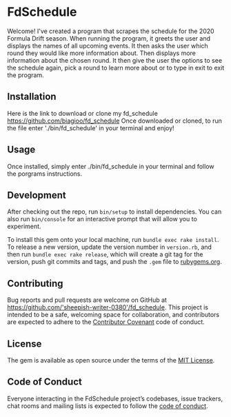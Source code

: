 # FdSchedule

Welcome! I've created a program that scrapes the schedule for the 2020 Formula Drift season. When running the program, it greets the user and displays the names of all upcoming events. It then asks the user which round they would like more information about. Then displays more information about the chosen round. It then give the user the options to see the schedule again, pick a round to learn more about or to type in exit to exit the program. 

## Installation
Here is the link to download or clone my fd_schedule
https://github.com/biagioo/fd_schedule
Once downloaded or cloned, to run the file enter './bin/fd_schedule' in your terminal and enjoy!

## Usage

Once installed, simply enter ./bin/fd_schedule in your terminal and follow the porgrams instructions.

## Development

After checking out the repo, run `bin/setup` to install dependencies. You can also run `bin/console` for an interactive prompt that will allow you to experiment.

To install this gem onto your local machine, run `bundle exec rake install`. To release a new version, update the version number in `version.rb`, and then run `bundle exec rake release`, which will create a git tag for the version, push git commits and tags, and push the `.gem` file to [rubygems.org](https://rubygems.org).

## Contributing

Bug reports and pull requests are welcome on GitHub at https://github.com/'sheepish-writer-0380'/fd_schedule. This project is intended to be a safe, welcoming space for collaboration, and contributors are expected to adhere to the [Contributor Covenant](http://contributor-covenant.org) code of conduct.

## License

The gem is available as open source under the terms of the [MIT License](https://opensource.org/licenses/MIT).

## Code of Conduct

Everyone interacting in the FdSchedule project’s codebases, issue trackers, chat rooms and mailing lists is expected to follow the [code of conduct](https://github.com/'sheepish-writer-0380'/fd_schedule/blob/master/CODE_OF_CONDUCT.md).
